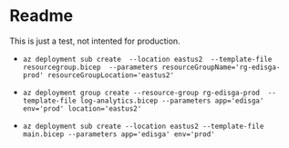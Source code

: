 # Readme

This is just a test, not intented for production.

- `az deployment sub create  --location eastus2  --template-file resourcegroup.bicep  --parameters resourceGroupName='rg-edisga-prod' resourceGroupLocation='eastus2'`

- `az deployment group create --resource-group rg-edisga-prod  --template-file log-analytics.bicep --parameters app='edisga' env='prod' location='eastus2'`

- `az deployment sub create --location eastus2 --template-file main.bicep --parameters app='edisga' env='prod'`